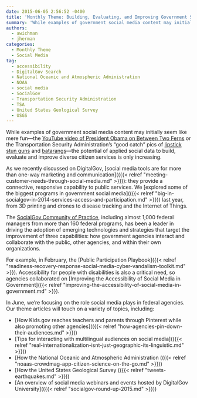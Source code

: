 ```yaml
---
date: 2015-06-05 2:56:52 -0400
title: 'Monthly Theme: Building, Evaluating, and Improving Government Services Through Social Media'
summary: 'While examples of government social media content may initially seem like mere fun&mdash;the YouTube video of President Obama on Between Two Ferns or the Transportation Security Administration&rsquo;s &ldquo;good catch&rdquo; pics of lipstick stun guns and batarangs&mdash;the potential of applied social data to build, evaluate and improve diverse citizen services is only increasing. As we recently'
authors:
  - awichman
  - jherman
categories:
  - Monthly Theme
  - Social Media
tag:
  - accessibility
  - DigitalGov Search
  - National Oceanic and Atmospheric Administration
  - NOAA
  - social media
  - SocialGov
  - Transportation Security Administration
  - TSA
  - United States Geological Survey
  - USGS
---
```


While examples of government social media content may initially seem like mere fun—the [YouTube video of President Obama on Between Two Ferns](https://www.youtube.com/watch?v=UnW3xkHxIEQ) or the Transportation Security Administration’s “good catch” pics of [lipstick stun guns](https://instagram.com/p/0WUAzwl9xT/?taken-by=tsa) and [batarangs](https://instagram.com/p/zTOqVrF9wl/?taken-by=tsa)—the potential of applied social data to build, evaluate and improve diverse citizen services is only increasing.

As we recently discussed on DigitalGov, [social media tools are for more than one-way marketing and communication](({{< relref "meeting-customer-needs-through-social-media.md" >}})): they provide a connective, responsive capability to public services. We [explored some of the biggest programs in government social media](({{< relref "big-in-socialgov-in-2014-services-access-and-participation.md" >}})) last year, from 3D printing and drones to disease tracking and the Internet of Things.

The [SocialGov Community of Practice](http://www.google.com/url?q=http%3A%2F%2Fwww.WHATEVER%2Fcommunities%2Fsocial-media%2F&sa=D&sntz=1&usg=AFQjCNEftOg4z77TqX4v3lnFo74pXnH_UA), including almost 1,000 federal managers from more than 160 federal programs, has been a leader in driving the adoption of emerging technologies and strategies that target the improvement of three capabilities: how government agencies interact and collaborate with the public, other agencies, and within their own organizations.

For example, in February, the [Public Participation Playbook]({{< relref "readiness-recovery-response-social-media-cyber-vandalism-toolkit.md" >}}). Accessibility for people with disabilities is also a critical need, so agencies collaborated on [Improving the Accessibility of Social Media in Government]({{< relref "improving-the-accessibility-of-social-media-in-government.md" >}}).

In June, we’re focusing on the role social media plays in federal agencies. Our theme articles will touch on a variety of topics, including:

  * [How Kids.gov reaches teachers and parents through Pinterest while also promoting other agencies](({{< relref "how-agencies-pin-down-their-audiences.md" >}}))
  * [Tips for interacting with multilingual audiences on social media](({{< relref "real-internationalization-isnt-just-geographic-its-linguistic.md" >}}))
  * [How the National Oceanic and Atmospheric Administration (({{< relref "noaas-crowdmag-app-citizen-science-on-the-go.md" >}}))
  * [How the United States Geological Survey (({{< relref "tweets-earthquakes.md" >}}))
  * [An overview of social media webinars and events hosted by DigitalGov University](({{< relref "socialgov-round-up-2015.md" >}}))